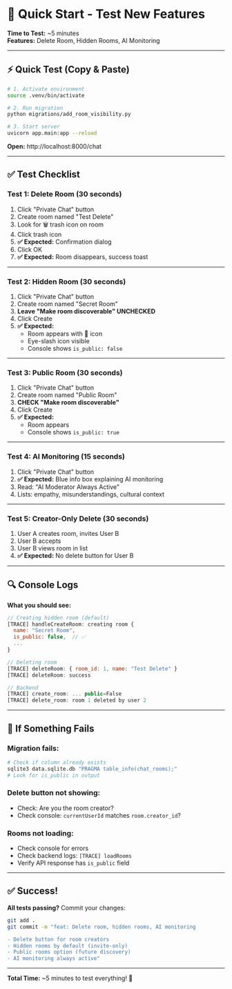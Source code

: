 # 🚀 Quick Start - Test New Features

**Time to Test:** ~5 minutes  
**Features:** Delete Room, Hidden Rooms, AI Monitoring  

---

## ⚡ Quick Test (Copy & Paste)

```bash
# 1. Activate environment
source .venv/bin/activate

# 2. Run migration
python migrations/add_room_visibility.py

# 3. Start server
uvicorn app.main:app --reload
```

**Open:** http://localhost:8000/chat

---

## ✅ Test Checklist

### **Test 1: Delete Room** (30 seconds)
1. Click "Private Chat" button
2. Create room named "Test Delete"
3. Look for 🗑️ trash icon on room
4. Click trash icon
5. **✅ Expected:** Confirmation dialog
6. Click OK
7. **✅ Expected:** Room disappears, success toast

---

### **Test 2: Hidden Room** (30 seconds)
1. Click "Private Chat" button
2. Create room named "Secret Room"
3. **Leave "Make room discoverable" UNCHECKED**
4. Click Create
5. **✅ Expected:** 
   - Room appears with 🔐 icon
   - Eye-slash icon visible
   - Console shows `is_public: false`

---

### **Test 3: Public Room** (30 seconds)
1. Click "Private Chat" button
2. Create room named "Public Room"
3. **CHECK "Make room discoverable"**
4. Click Create
5. **✅ Expected:**
   - Room appears
   - Console shows `is_public: true`

---

### **Test 4: AI Monitoring** (15 seconds)
1. Click "Private Chat" button
2. **✅ Expected:** Blue info box explaining AI monitoring
3. Read: "AI Moderator Always Active"
4. Lists: empathy, misunderstandings, cultural context

---

### **Test 5: Creator-Only Delete** (30 seconds)
1. User A creates room, invites User B
2. User B accepts
3. User B views room in list
4. **✅ Expected:** No delete button for User B

---

## 🔍 Console Logs

**What you should see:**

```javascript
// Creating hidden room (default)
[TRACE] handleCreateRoom: creating room {
  name: "Secret Room",
  is_public: false,  // ✅
  ...
}

// Deleting room
[TRACE] deleteRoom: { room_id: 1, name: "Test Delete" }
[TRACE] deleteRoom: success

// Backend
[TRACE] create_room: ... public=False
[TRACE] delete_room: room 1 deleted by user 2
```

---

## 🐛 If Something Fails

### **Migration fails:**
```bash
# Check if column already exists
sqlite3 data.sqlite.db "PRAGMA table_info(chat_rooms);"
# Look for is_public in output
```

### **Delete button not showing:**
- Check: Are you the room creator?
- Check console: `currentUserId` matches `room.creator_id`?

### **Rooms not loading:**
- Check console for errors
- Check backend logs: `[TRACE] loadRooms`
- Verify API response has `is_public` field

---

## ✅ Success!

**All tests passing?** Commit your changes:

```bash
git add .
git commit -m "feat: Delete room, hidden rooms, AI monitoring

- Delete button for room creators
- Hidden rooms by default (invite-only)
- Public rooms option (future discovery)
- AI monitoring always active"
```

---

**Total Time:** ~5 minutes to test everything! 🎉
